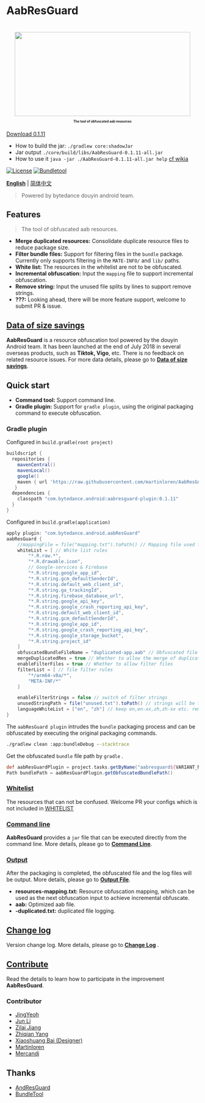 # AabResGuard

<h1 align="center">
  <img src="wiki/images/logo.png" height="220" width="460"/>
  <p align="center" style="font-size: 0.3em">The tool of obfuscated aab resources</p>
</h1>

[Download 0.1.11](https://github.com/Mercandj/AabResGuard/releases)

- How to build the jar: `./gradlew core:shadowJar`
- Jar output `./core/build/libs/AabResGuard-0.1.11-all.jar`
- How to use it `java -jar ./AabResGuard-0.1.11-all.jar help` [cf wikia](wiki/en/COMMAND.md)

[![License](https://img.shields.io/badge/license-Apache2.0-brightgreen)](LICENSE) [![Bundletool](https://img.shields.io/badge/Dependency-Bundletool/0.10.0-blue)](https://github.com/google/bundletool)

**[English](README.md)** | [简体中文](wiki/zh-cn/README.md)

> Powered by bytedance douyin android team.

## Features

> The tool of obfuscated aab resources.

- **Merge duplicated resources:** Consolidate duplicate resource files to reduce package size.
- **Filter bundle files:** Support for filtering files in the `bundle` package. Currently only
  supports filtering in the `MATE-INFO/` and `lib/` paths.
- **White list:** The resources in the whitelist are not to be obfuscated.
- **Incremental obfuscation:** Input the `mapping` file to support incremental obfuscation.
- **Remove string:** Input the unused file splits by lines to support remove strings.
- **???:** Looking ahead, there will be more feature support, welcome to submit PR & issue.

## [Data of size savings](wiki/en/DATA.md)

**AabResGuard** is a resource obfuscation tool powered by the douyin Android team. It has been
launched at the end of July 2018 in several overseas products, such as **Tiktok, Vigo**, etc.
There is no feedback on related resource issues.
For more data details, please go to **[Data of size savings](wiki/en/DATA.md)**.

## Quick start

- **Command tool:** Support command line.
- **Gradle plugin:** Support for `gradle plugin`, using the original packaging command to execute
  obfuscation.

### Gradle plugin

Configured in `build.gradle(root project)`

```gradle
buildscript {
  repositories {
    mavenCentral()
    mavenLocal()
    google()
    maven { url 'https://raw.githubusercontent.com/martinloren/AabResGuard/mvn-repo' }
   }
  dependencies {
    classpath "com.bytedance.android:aabresguard-plugin:0.1.11"
  }
}
```

Configured in `build.gradle(application)`

```gradle
apply plugin: "com.bytedance.android.aabResGuard"
aabResGuard {
    //mappingFile = file("mapping.txt").toPath() // Mapping file used for incremental obfuscation
    whiteList = [ // White list rules
        "*.R.raw.*",
        "*.R.drawable.icon",
        // Google-services & Firebase
        "*.R.string.google_app_id",
        "*.R.string.gcm_defaultSenderId",
        "*.R.string.default_web_client_id",
        "*.R.string.ga_trackingId",
        "*.R.string.firebase_database_url",
        "*.R.string.google_api_key",
        "*.R.string.google_crash_reporting_api_key",
        "*.R.string.default_web_client_id",
        "*.R.string.gcm_defaultSenderId",
        "*.R.string.google_app_id",
        "*.R.string.google_crash_reporting_api_key",
        "*.R.string.google_storage_bucket",
        "*.R.string.project_id"
    ]
    obfuscatedBundleFileName = "duplicated-app.aab" // Obfuscated file name, must end with '.aab'
    mergeDuplicatedRes = true // Whether to allow the merge of duplicate resources
    enableFilterFiles = true // Whether to allow filter files
    filterList = [ // file filter rules
        "*/arm64-v8a/*",
        "META-INF/*"
    ]

    enableFilterStrings = false // switch of filter strings
    unusedStringPath = file("unused.txt").toPath() // strings will be filtered in this file
    languageWhiteList = ["en", "zh"] // keep en,en-xx,zh,zh-xx etc. remove others.
}
```

The `aabResGuard plugin` intrudes the `bundle` packaging process and can be obfuscated by executing
the original packaging commands.

```cmd
./gradlew clean :app:bundleDebug --stacktrace
```

Get the obfuscated `bundle` file path by `gradle` .

```groovy
def aabResGuardPlugin = project.tasks.getByName("aabresguard${VARIANT_NAME}")
Path bundlePath = aabResGuardPlugin.getObfuscatedBundlePath()
```

### [Whitelist](wiki/en/WHITELIST.md)

The resources that can not be confused. Welcome PR your configs which is not included
in [WHITELIST](wiki/en/WHITELIST.md)

### [Command line](wiki/en/COMMAND.md)

**AabResGuard** provides a `jar` file that can be executed directly from the command line. More
details, please go to **[Command Line](wiki/en/COMMAND.md)**.

### [Output](wiki/en/OUTPUT.md)

After the packaging is completed, the obfuscated file and the log files will be output. More
details, please go to **[Output File](wiki/en/OUTPUT.md)**.

- **resources-mapping.txt:** Resource obfuscation mapping, which can be used as the next obfuscation
  input to achieve incremental obfuscate.
- **aab:** Optimized aab file.
- **-duplicated.txt:** duplicated file logging.

## [Change log](wiki/en/CHANGELOG.md)

Version change log. More details, please go to **[Change Log](wiki/en/CHANGELOG.md)** .

## [Contribute](wiki/en/CONTRIBUTOR.md)

Read the details to learn how to participate in the improvement **AabResGuard**.

### Contributor

* [JingYeoh](https://github.com/JingYeoh)
* [Jun Li]()
* [Zilai Jiang](https://github.com/Zzzia)
* [Zhiqian Yang](https://github.com/yangzhiqian)
* [Xiaoshuang Bai (Designer)](https://www.behance.net/shawnpai)
* [Martinloren](https://github.com/martinloren)
* [Mercandj](https://github.com/Mercandj)

## Thanks

* [AndResGuard](https://github.com/shwenzhang/AndResGuard/)
* [BundleTool](https://github.com/google/bundletool)
